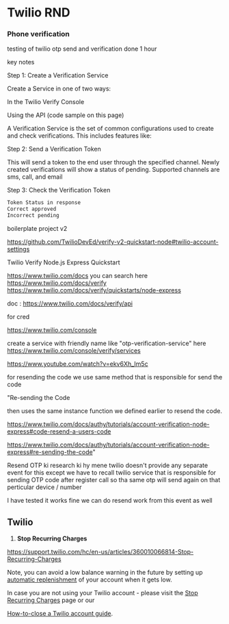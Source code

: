 # Twilio RND

### Phone verification

testing of twilio otp send and verification done 1 hour

key notes

Step 1: Create a Verification Service

Create a Service in one of two ways:

In the Twilio Verify Console

Using the API (code sample on this page)

A Verification Service is the set of common configurations used to create and check verifications. This includes features like:

Step 2: Send a Verification Token

This will send a token to the end user through the specified channel. Newly created verifications will show a status of pending. Supported channels are sms, call, and email

Step 3: Check the Verification Token

```bash showLineNumbers
Token Status in response
Correct approved
Incorrect pending
```

boilerplate project v2

https://github.com/TwilioDevEd/verify-v2-quickstart-node#twilio-account-settings

Twilio Verify Node.js Express Quickstart

https://www.twilio.com/docs you can search here
https://www.twilio.com/docs/verify
https://www.twilio.com/docs/verify/quickstarts/node-express

doc : https://www.twilio.com/docs/verify/api

for cred

https://www.twilio.com/console

create a service with friendly name like "otp-verification-service" here https://www.twilio.com/console/verify/services

https://www.youtube.com/watch?v=ekv6Xh_Im5c

for resending the code we use same method that is responsible for send the code

"Re-sending the Code

then uses the same instance function we defined earlier to resend the code.

https://www.twilio.com/docs/authy/tutorials/account-verification-node-express#code-resend-a-users-code

https://www.twilio.com/docs/authy/tutorials/account-verification-node-express#re-sending-the-code"

Resend OTP ki research ki hy mene twilio doesn't provide any separate event for this except we have to recall twilio service that is responsible for sending OTP code after register call so tha same otp will send again on that perticular device / number

I have tested it works fine we can do resend work from this event as well

## Twilio

1. **Stop Recurring Charges**

https://support.twilio.com/hc/en-us/articles/360010066814-Stop-Recurring-Charges

Note, you can avoid a low balance warning in the future by setting up [automatic replenishment](https://links.twiliocdn.com/ls/click?upn=3kZIcBV84MSbPEonqfrF6dGb3PJ6jbldw7J3yS57HqfbJ21yaO3Ttr8cpJrGvnbJ9xyK_68PNjfmRBr-2BjCI9mwzPeN9FFYWNeq74cUHODB7oiLJqsmPuEYN4tGnYZZDjR4VSb93PX-2B9z67E30yMdKClUPkV-2FFTR4iJXcBbIKejXoUsXEhNgVeOJxHgwmH5AVVU22nr7jdQzxxSQeb309dl8Wzm7hEHlc4OGn5nYrw3KXGVZuiMuG0O5NVH23e1nldXtPq9e2AScKj4Jt0vAjMfQo9eT8o6u8TfjqTNjvkvXQG3W0-3D) of your account when it gets low.

In case you are not using your Twilio account - please visit the [Stop Recurring Charges](https://links.twiliocdn.com/ls/click?upn=3kZIcBV84MSbPEonqfrF6U6w0vtD9NVUO-2BmIkGzUh7c6Ci3Xf6djwiNlsH3pvRVwcKTYRV5y64-2FFaeo9ef6KyW6G-2BQ4ZRP1FLAMZnTnqPBQU-2Fmve36QLaCSh2LEZ5iICp_x__68PNjfmRBr-2BjCI9mwzPeN9FFYWNeq74cUHODB7oiLJqsmPuEYN4tGnYZZDjR4VSb93PX-2B9z67E30yMdKClUPkQ97mb00bYm3z5j-2BHYK4NaqQ7l0hPUcL-2FViQDLNHWW7XeYgPfyGkVxejj9m8fEzbVzqTCLyqpo9Avpi6y777FxC5jM1Mqsqkyon5NJNpOI8c2PDSNggA6LnTb7lOyzGzydwhXUJ1CGVoHiDUEM976pY-3D) page or our

[How-to-close a Twilio account guide](https://links.twiliocdn.com/ls/click?upn=3kZIcBV84MSbPEonqfrF6U6w0vtD9NVUO-2BmIkGzUh7c6Ci3Xf6djwiNlsH3pvRVwqaFpnE40xi07AS5FtBqzBrIcgKuVNsfhG8BfM2njxnx8REZXc0vDLlrT8iHpMzm7-2BkZ9P77TVwXo5e8L0iJhYQ-3D-3DKL4t_68PNjfmRBr-2BjCI9mwzPeN9FFYWNeq74cUHODB7oiLJqsmPuEYN4tGnYZZDjR4VSb93PX-2B9z67E30yMdKClUPkYWufJSAoCFoJHK2FtG1uYErg7ZupgiyRAs4QDs-2FRua3X1X8eI64wRMwaZXbrlC4al7g8gcSnyWylUmCNMcTZCzaPvyB40QcFpRtQYRFKwPMsP6Gt2OOaiG83L279xRqEgViB7RLbnoHwVo1AbPggUM-3D).
